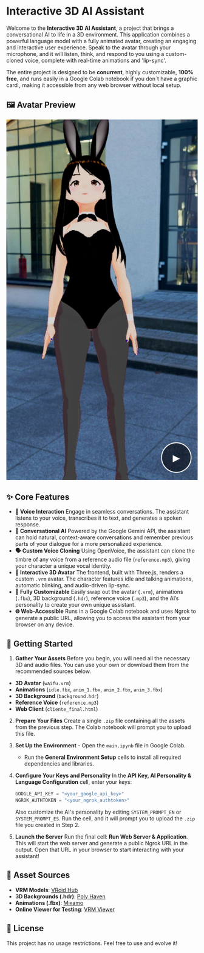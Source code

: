 # Interactive 3D AI Assistant

Welcome to the **Interactive 3D AI Assistant**, a project that brings a conversational AI to life in a 3D environment. This application combines a powerful language model with a fully animated avatar, creating an engaging and interactive user experience. Speak to the avatar through your microphone, and it will listen, think, and respond to you using a custom-cloned voice, complete with real-time animations and 'lip-sync'.

The entire project is designed to be **conurrent**, highly customizable, **100% free**, and runs easily in a Google Colab notebook if you don´t have a graphic card , making it accessible from any web browser without local setup.

## 🖼️ Avatar Preview

<p align="center">
  <img src="assets/image.png" alt="Avatar Preview" width="600"/>
</p>


## ✨ Core Features

- **🎤 Voice Interaction** Engage in seamless conversations. The assistant listens to your voice, transcribes it to text, and generates a spoken response.
- **🧠 Conversational AI** Powered by the Google Gemini API, the assistant can hold natural, context-aware conversations and remember previous parts of your dialogue for a more personalized experience.
- **🗣️ Custom Voice Cloning** Using OpenVoice, the assistant can clone the timbre of any voice from a reference audio file (`reference.mp3`), giving your character a unique vocal identity.
- **💃 Interactive 3D Avatar** The frontend, built with Three.js, renders a custom `.vrm` avatar. The character features idle and talking animations, automatic blinking, and audio-driven lip-sync.
- **🎨 Fully Customizable** Easily swap out the avatar (`.vrm`), animations (`.fbx`), 3D background (`.hdr`), reference voice (`.mp3`), and the AI’s personality to create your own unique assistant.
- **🌐 Web-Accessible** Runs in a Google Colab notebook and uses Ngrok to generate a public URL, allowing you to access the assistant from your browser on any device.

## 🚀 Getting Started

1. **Gather Your Assets** Before you begin, you will need all the necessary 3D and audio files. You can use your own or download them from the recommended sources below.
- **3D Avatar** (`waifu.vrm`)
- **Animations** (`idle.fbx`, `anim_1.fbx`, `anim_2.fbx`, `anim_3.fbx`)
- **3D Background** (`background.hdr`)
- **Reference Voice** (`reference.mp3`)
- **Web Client** (`cliente_final.html`)

2. **Prepare Your Files** Create a single `.zip` file containing all the assets from the previous step. The Colab notebook will prompt you to upload this file.

3. **Set Up the Environment** - Open the `main.ipynb` file in Google Colab.
   - Run the **General Environment Setup** cells to install all required dependencies and libraries.

4. **Configure Your Keys and Personality** In the **API Key, AI Personality & Language Configuration** cell, enter your keys:
   ```python
   GOOGLE_API_KEY = "<your_google_api_key>"
   NGROK_AUTHTOKEN = "<your_ngrok_authtoken>"
   ```
   Also customize the AI's personality by editing `SYSTEM_PROMPT_EN` or `SYSTEM_PROMPT_ES`.
   Run the cell, and it will prompt you to upload the `.zip` file you created in Step 2.

5. **Launch the Server** Run the final cell: **Run Web Server & Application**.
   This will start the web server and generate a public Ngrok URL in the output. Open that URL in your browser to start interacting with your assistant!

## 🔗 Asset Sources

* **VRM Models**: [VRoid Hub](https://hub.vroid.com/)
* **3D Backgrounds (.hdr)**: [Poly Haven](https://polyhaven.com/)
* **Animations (.fbx)**: [Mixamo](https://www.mixamo.com/)
* **Online Viewer for Testing**: [VRM Viewer](https://vrm-viewer.glitch.me/)

## 📜 License

This project has no usage restrictions. Feel free to use and evolve it!
